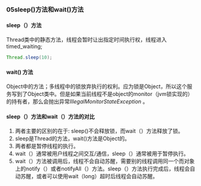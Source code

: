 ### 05sleep()方法和wait()方法

#### sleep（）方法

Thread类中的静态方法，线程会暂时让出指定时间执行权，线程进入timed_waiting;

```java
Thread.sleep(10);
```



#### wait() 方法

Object中的方法；多线程中的锁放弃执行的权利。应为锁是Object，所以这个服务写到了Object类中。但是如果当前线程不是object的monitor（jvm锁实现的）的持有者，那么会抛出异常*IllegalMonitorStateException*  。



#### sleep（）方法和wait（）方法的对比

1. 两者主要的区别的在于: sleep()不会释放锁，而wait（）方法释放了锁。
2. sleep是Thread的方法，wait()方法是Object的。
3. 两者都是暂停线程的执行。
4. wait（）通常被用户线程之间交互/通信，sleep（）通常被用于暂停执行。
5. wait（）方法被调用后，线程不会自动苏醒，需要别的线程调用同一个而对象上的notify（）或者notifyAll（）方法。sleep（）方法执行完成后，线程会自动苏醒，或者可以使用wait（long）超时后线程会自动苏醒。